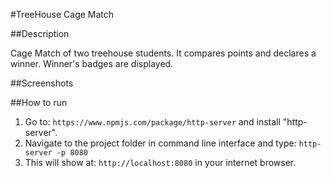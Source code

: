 #TreeHouse Cage Match


##Description

Cage Match of two treehouse students. It compares points and declares a winner. Winner's badges are displayed.

##Screenshots

##How to run
1. Go to: `https://www.npmjs.com/package/http-server` and install "http-server".  
2. Navigate to the project folder in command line interface and type: `http-server -p 8080`  
3. This will show at: `http://localhost:8080` in your internet browser.
